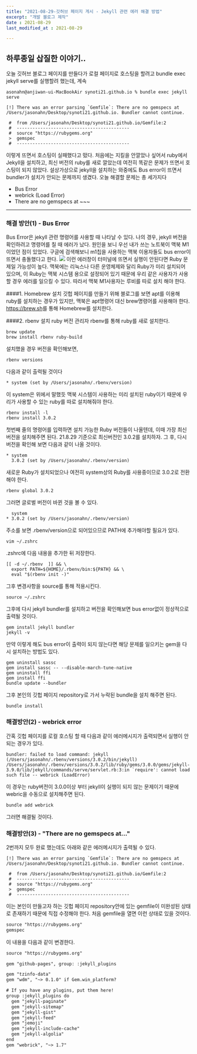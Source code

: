 ```yaml
---
title: "2021-08-29-깃허브 페이지 게시 - Jekyll 관련 에러 해결 방법"
excerpt: "개발 블로그 제작"
date : 2021-08-29
last_modified_at : 2021-08-29

---
```

## 하루종일 삽질한 이야기..
오늘 깃허브 블로그 페이지를 만들다가 로컬 페이지로 호스팅을 할려고 bundle exec jekyll serve를 실행할려 했는데, 계속
~~~shell
asonahn@anjiwan-ui-MacBookAir synoti21.github.io % bundle exec jekyll serve

[!] There was an error parsing `Gemfile`: There are no gemspecs at /Users/jasonahn/Desktop/synoti21.github.io. Bundler cannot continue.

 #  from /Users/jasonahn/Desktop/synoti21.github.io/Gemfile:2
 #  -------------------------------------------
 #  source "https://rubygems.org"
 >  gemspec
 #  -------------------------------------------
 ~~~
 이렇게 뜨면서 호스팅이 실패했다고 떴다. 처음에는 지킬을 안깔았나 싶어서 ruby에서 Jekyll을 설치하고, 최신 버전의 ruby를 새로 깔았는데 여전히 똑같은 문제가 뜨면서 호스팅이 되지 않았다.
 설상가상으로 jekyll을 설치하는 와중에도 Bus error이 뜨면서 bundler가 설치가 안되는 문제까지 생겼다. 오늘 해결할 문제는 총 세가지다
 * Bus Error 
 * webrick (Load Error)
 * There are no gemspecs at ~~~
 ------
 ### 해결 방안(1) - Bus Error
 Bus Error은 jekyll 관련 명령어를 사용할 때 나타날 수 있다. 나의 경우, jekyll 버전을
 확인하려고 명령어를 칠 때 에러가 났다. 
 원인을 보니 우선 내가 쓰는 노트북이 맥북 M1이었던 점이 있었다. 구글에 검색해보니 m1칩을 사용하는 맥북 이용자들도 bus error이 뜨면서 충돌했다고 한다. 
![](https://synoti21.github.io/assets/images/crash.png)
이런 에러창이 터미널에 뜨면서 실행이 안된다면 Ruby 문제일 가능성이 높다. 맥북에는 리눅스나
다른 운영체제와 달리 Ruby가 미리 설치되어 있으며, 이 Ruby는 맥북 시스템 용으로 설정되어 있기 때문에 우리 같은 사용자가 사용할 경우 에러를 일으킬 수 있다. 따라서 맥북 M1사용자는 루비를 따로 설치 해야 한다.

####1. Homebrew 설치
깃헙 페이지를 만들기 위해 블로그를 보면 apt를 이용해 ruby를 설치하는 경우가 있지만, 맥북은 apt명령어 대신 brew명령어를 사용해야 한다. <https://brew.sh>를 통해 Homebrew를 설치한다.

####2. rbenv 설치
ruby 버전 관리자 rbenv를 통해 ruby를 새로 설치한다. 
~~~shell
brew update
brew install rbenv ruby-build
~~~
설치했을 경우 버전을 확인해보면,
~~~shell
rbenv versions
~~~
다음과 같이 출력될 것이다
~~~shell
* system (set by /Users/jasonahn/.rbenv/version)
~~~
이 system은 위에서 말했듯 맥북 시스템이 사용하는 미리 설치된 ruby이기 때문에 우리가 사용할 수 있는 ruby를 따로 설치해줘야 한다.
~~~shell
rbenv install -l
rbenv install 3.0.2
~~~
첫번째 줄의 명령어를 입력하면 설치 가능한 Ruby 버전들이 나올텐데, 이때 가장 최신버전을 설치해주면 된다. 21.8.29 기준으로 최신버전인 3.0.2를 설치하자.
그 후, 다시 버전을 확인해 보면 다음과 같이 나올 것이다.
~~~shell
* system
  3.0.2 (set by /Users/jasonahn/.rbenv/version)
~~~
새로운 Ruby가 설치되었으나 여전히 system상의 Ruby를 사용중이므로 3.0.2로 전환해야 한다.
~~~shell
rbenv global 3.0.2
~~~
그러면 글로벌 버전이 바뀐 것을 볼 수 있다.
~~~shell
  system
* 3.0.2 (set by /Users/jasonahn/.rbenv/version)
~~~~
주소를 보면 .rbenv/version으로 되어있으므로 PATH에 추가해야할 필요가 있다.
~~~shell
vim ~/.zshrc
~~~
.zshrc에 다음 내용을 추가한 뒤 저장한다.
~~~shell
[[ -d ~/.rbenv  ]] && \
  export PATH=${HOME}/.rbenv/bin:${PATH} && \
  eval "$(rbenv init -)"
~~~
그후 변경사항을 source를 통해 적용시킨다.
~~~shell
source ~/.zshrc
~~~
그후에 다시 jekyll bundler를 설치하고 버전을 확인해보면 bus error없이 정상적으로 출력될 것이다.
~~~
gem install jekyll bundler
jekyll -v
~~~
만약 이렇게 해도 bus error이 출력이 되지 않는다면 해당 문제를 일으키는 gem을 다시 설치하는 방법도 있다.
~~~shell
gem uninstall sassc
gem install sassc -- --disable-march-tune-native
gem uninstall ffi
gem install ffi
bundle update --bundler
~~~
그후 본인의 깃헙 페이지 repository로 가서 누락된 bundle을 설치 해주면 된다.
~~~shell
bundle install
~~~

### 해결방안(2) - webrick error
간혹 깃헙 페이지를 로컬 호스팅 할 때 다음과 같이 에러메시지가 출력되면서 실행이 안되는 경우가 있다.
~~~shell
bundler: failed to load command: jekyll (/Users/jasonahn/.rbenv/versions/3.0.2/bin/jekyll)
/Users/jasonahn/.rbenv/versions/3.0.2/lib/ruby/gems/3.0.0/gems/jekyll-3.9.0/lib/jekyll/commands/serve/servlet.rb:3:in `require': cannot load such file -- webrick (LoadError)
~~~
이 경우는 ruby버전이 3.0.0이상 부터 jekyll이 실행이 되지 않는 문제이기 때문에 webric을 수동으로 설치해주면 된다.
~~~shell
bundle add webrick
~~~
그러면 해결될 것이다.

### 해결방안(3) - "There are no gemspecs at..."
2번까지 모두 완료 했는데도 아래와 같은 에러메시지가 출력될 수 있다.
~~~shell
[!] There was an error parsing `Gemfile`: There are no gemspecs at /Users/jasonahn/Desktop/synoti21.github.io. Bundler cannot continue.

 #  from /Users/jasonahn/Desktop/synoti21.github.io/Gemfile:2
 #  -------------------------------------------
 #  source "https://rubygems.org"
 >  gemspec
 #  -------------------------------------------
~~~
이는 본인이 만들고자 하는 깃헙 페이지 repository안에 있는 gemfile이 미완성된 상태로 존재하기 때문에 직접 수정해야 한다.
처음 gemfile을 열면 이런 상태로 있을 것이다.
~~~txt
source "https://rubygems.org"
gemspec
~~~
이 내용을 다음과 같이 변경한다.
~~~txt
source "https://rubygems.org"

gem "github-pages", group: :jekyll_plugins

gem "tzinfo-data"
gem "wdm", "~> 0.1.0" if Gem.win_platform?

# If you have any plugins, put them here!
group :jekyll_plugins do
  gem "jekyll-paginate"
  gem "jekyll-sitemap"
  gem "jekyll-gist"
  gem "jekyll-feed"
  gem "jemoji"
  gem "jekyll-include-cache"
  gem "jekyll-algolia"
end
gem "webrick", "~> 1.7"
~~~

